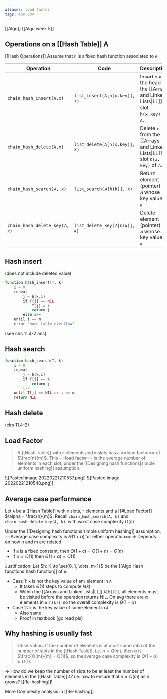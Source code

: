 ```yaml
---
aliases: load factor
tags: #50.004
---
```

[[Algo]]
[[Algo week 5]]

## Operations on a [[Hash Table]] A
[[Hash Operations]]
Assume that `h` is a fixed hash function associated to `A`

| Operation                     | Code                          | Description                                                                              | Complexity        |
| ----------------------------- | ----------------------------- | ---------------------------------------------------------------------------------------- | ----------------- |
| `chain_hash_insert(A,x)`      | `list_insert(A[h(x.key)], x)` | Insert `x` at the head of the [[Arrays and Linked Lists\|LL]] in slot `h(x.key)` of `A`. | $O(1)$            |
| `chain_hash_delete(A,x)`      | `list_delete(A[h(x.key)], x)` | Delete `𝑥` from the [[Arrays and Linked Lists\|LL]] in slot `ℎ(𝑥. key)` of `𝐴`.          | $O(1)$            |
| `chain_hash_search(𝐴, 𝑘)`     | `list_search(𝐴[ℎ(k)], 𝑘)`     | Return element (pointer) of `𝐴` whose key value is `𝑘`.                                  | Worst case $O(n)$ |
| `chain_hash_delete_key(𝐴, 𝑘)` | `list_delete_key(𝐴[ℎ(𝑘)], 𝑘)` | Delete element (pointer) of `𝐴` whose key value is `𝑘`.                                  | Worst case $O(n)$ |

## Hash insert
(does not include deleted value)
```php
function hash_insert(T, k)
	i = 0
	repeat
		j = h(k,i)
		if T[j] == NIL
			T[j] = k
			return j
		else i++
	until i == m
	error "hash table overflow"

```
(see clrs 11.4-2 ans)
## Hash search
```php
function hash_search(T, k)
	i = 0
	repeat
		j = h(k,i)
		if T[j] == k
			return j
		i++
	until T[j] == NIL or i == m
	return NIL
```
## Hash delete
(clrs 11.4-2)

## Load Factor
> A [[Hash Table]] with `n` elements and `m` slots has a ==load factor== of $\frac{n}{m}$.
> This ==load factor== is the average number of elements in each slot, under the [[Designing hash functions|simple uniform hashing]] assumption.

![[Pasted image 20220221210537.png]]
![[Pasted image 20220221210548.png]]

## Average case performance
Let `A` be a [[Hash Table]] with `m` slots, `n` elements and a [[#Load Factor]] $\alpha = \frac{n}{m}$.
Recall `chain_hash_search(A, k)` and `chain_hash_delete_key(A, k)`, with worst case complexity $O(n)$

Under the [[Designing hash functions|simple uniform hashing]] assumption,
==Average case complexity is $\Theta(1+\alpha)$  for either operation==
=> Depends on how n and m are related
- If `m` is a fixed constant, then $\Theta(1 + \alpha) = \Theta(1+n) = \Theta(n)$
- If $\alpha = O(1)$ then $\Theta(1 + \alpha) = O(1)$

Justification:
Let $h: K \to \set{0, 1, \dots, m-1}$ be the [[Algo Hash functions|hash function]] of `A`.
- Case 1: `k` is not the key value of any element in `A`
	- It takes $\Theta(1)$ steps to compute $h(k)$
	- Within the [[Arrays and Linked Lists|LL]] `A[h(k)]`, all elements must be visited before the operation returns NIL. On avg there are $\alpha$ elements in `A[h(k)]`, so the overall complexity is $\Theta(1+\alpha)$
- Case 2: `k` is the key value of some element in `A`
	- Also same
	- Proof in textbook [go read pls]

## Why hashing is usually fast
> Observation:
> If the number of elements is at most some ratio of the number of slots in the [[Hash Table]], i.e. $n=O(m)$, then $\alpha$ is $\frac{O(m)}{m} = O(1)$, so the average case complexity is $\Theta(1+\alpha)=O(1)$. 

-> How do we keep the number of slots to be at least the number of elements in the [[Hash Table]] `A`?
i.e. how to ensure that $n=O(m)$ as $n$ grows?
[[Re-hashing]]!

More Complexity analysis in [[Re-hashing]]